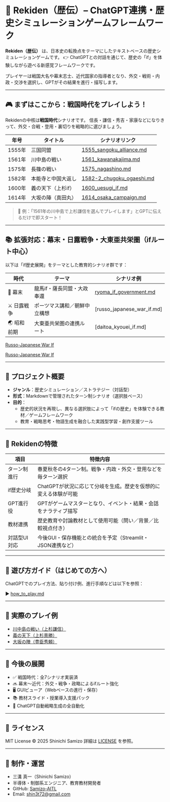 # 🏯 Rekiden（歴伝）– ChatGPT連携・歴史シミュレーションゲームフレームワーク

**Rekiden（歴伝）** は、日本史の転換点をテーマにしたテキストベースの歴史シミュレーションゲームです。
👉 ChatGPTとの対話を通じて、歴史の「if」を体験しながら遊べる新感覚フレームワークです。

プレイヤーは戦国大名や幕末志士、近代国家の指導者となり、外交・戦術・内政・交渉を選択し、GPTがその結果を進行・描写します。

---

## 🎮 まずはここから：戦国時代をプレイしよう！

Rekidenの中核は**戦国時代**シナリオです。
信長・謙信・秀吉・家康などになりきって、外交・合戦・登用・裏切りを戦略的に選びましょう。

| 年号 | タイトル | シナリオリンク |
|----------|--------------------------|------------------------------------------------------------------|
| 1555年 | 三国同盟 | [1555_sangoku_alliance.md](./sengoku/periods/1555_sangoku_alliance.md) |
| 1561年 | 川中島の戦い | [1561_kawanakajima.md](./sengoku/periods/1561_kawanakajima.md) |
| 1575年 | 長篠の戦い | [1575_nagashino.md](./sengoku/periods/1575_nagashino.md) |
| 1582年 | 本能寺と中国大返し | [1582-2_chugoku_ogaeshi.md](./sengoku/periods/1582-2_chugoku_ogaeshi.md) |
| 1600年 | 義の天下（上杉if） | [1600_uesugi_if.md](./sengoku/periods/1600_uesugi_if.md) |
| 1614年 | 大坂の陣（真田丸） | [1614_osaka_campaign.md](./sengoku/periods/1614_osaka_campaign.md) |

> 💬 例：「1561年の川中島で上杉謙信を選んでプレイします」とGPTに伝えるだけで即スタート！

---

## 📚 拡張対応：幕末・日露戦争・大東亜共栄圏（ifルート中心）

以下は「if歴史展開」をテーマとした教育的シナリオ群です：

| 時代 | テーマ | シナリオ例 |
|------------|--------------------------------|------------------------------------|
| 🎌 幕末 | 龍馬if・薩長同盟・大政奉還 | [ryoma_if_government.md](./bakumatsu/ryoma_if_government.md) |
| ⚔️ 日露戦争 | ポーツマス講和／朝鮮中立構想 | [russo_japanese_war_if.md]|
| 🌏 昭和前期 | 大東亜共栄圏の連携ルート | [daitoa_kyouei_if.md] |

[Russo-Japanese War If](./1900s/russo_japanese_war_if_en.md)

[Russo-Japanese War If](https://github.com/Samizo-AITL/Rekiden/blob/main/1900s/russo_japanese_war_if_en.md)

---

## 🎯 プロジェクト概要

- **ジャンル**：歴史シミュレーション／ストラテジー（対話型）
- **形式**：Markdownで管理されたターン制シナリオ（選択肢ベース）
- **目的**：
  - 歴史的状況を再現し、異なる選択肢によって「ifの歴史」を体験できる教材／ゲームフレームワーク
  - 教育・戦略思考・物語生成を融合した実践型学習・創作支援ツール

---

## 🧠 Rekidenの特徴

| 項目 | 特徴内容 |
|------------------|----------|
| ターン制進行 | 春夏秋冬の4ターン制。戦争・内政・外交・登用などを毎ターン選択 |
| if歴史分岐 | ChatGPTが状況に応じて分岐を生成。歴史を仮想的に変える体験が可能 |
| GPT進行役 | GPTがゲームマスターとなり、イベント・結果・会話をナラティブ描写 |
| 教材連携 | 歴史教育や討論教材として使用可能（問い／背景／比較視点付き） |
| 対話型UI対応 | 今後GUI・保存機能との統合を予定（Streamlit・JSON連携など） |

---

## 📘 遊び方ガイド（はじめての方へ）

ChatGPTでのプレイ方法、貼り付け例、進行手順などは以下を参照：

▶︎ [how_to_play.md](./docs/how_to_play.md)

---

## 🧪 実際のプレイ例

- [川中島の戦い（上杉謙信）](./templates/1561_kawanakajima_user001.md)
- [義の天下（上杉景勝）](./templates/1600_uesugi_if_user001.md)
- [大坂の陣（豊臣秀頼）](./templates/1614_osaka_campaign_user001.md)

---

## 🚀 今後の展開

- ✅ 戦国時代：全7シナリオ実装済
- 🔜 幕末〜近代：外交・戦争・政略によるifルート強化
- 🖥 GUIビューア（Webベースの進行・保存）
- 📚 教材スライド・授業導入支援パック
- 🤖 ChatGPT自動戦略生成の全自動化

---

## 📜 ライセンス

MIT License © 2025 Shinichi Samizo
詳細は [LICENSE](./LICENSE) を参照。

---

## 👤 制作・運営

- 三溝 真一（Shinichi Samizo）
- 半導体・制御系エンジニア、教育教材開発者
- GitHub: [Samizo-AITL](https://github.com/Samizo-AITL)
- Email: [shin3t72@gmail.com](mailto:shin3t72@gmail.com)
